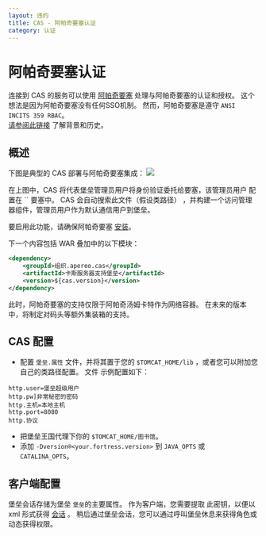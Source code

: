 ```yaml
---
layout: 违约
title: CAS - 阿帕奇要塞认证
category: 认证
---
```


# 阿帕奇要塞认证

连接到 CAS 的服务可以使用 [阿帕奇要塞](http://directory.apache.org/fortress/) 处理与阿帕奇要塞的认证和授权。 这个想法是因为阿帕奇要塞没有任何SSO机制。 然而，阿帕奇要塞是遵守 `ANSI INCITS 359 RBAC`。  
[请参阅此链接](http://directory.apache.org/fortress/testimonials.html) 了解背景和历史。

## 概述

下图是典型的 CAS 部署与阿帕奇要塞集成： ![](https://cloud.githubusercontent.com/assets/493782/26521160/f9987de0-430b-11e7-833d-a0e6257a9ebd.PNG)

在上图中，CAS 将代表堡垒管理员用户将身份验证委托给要塞，该管理员用户 配置在 `` 要塞中。 CAS 会自动搜索此文件（假设类路径） ，并构建一个访问管理器组件，管理员用户作为默认通信用户到堡垒。

要启用此功能，请确保阿帕奇要塞 [安装](http://directory.apache.org/fortress/installation.html "apache fortress installation")。

下一个内容包括 WAR 叠加中的以下模块：

```xml
<dependency>
    <groupId>组织.apereo.cas</groupId>
    <artifactId>卡斯服务器支持堡垒</artifactId>
    <version>${cas.version}</version>
</dependency>
```

此时，阿帕奇要塞的支持仅限于阿帕奇汤姆卡特作为网络容器。 在未来的版本中，将制定对码头等额外集装箱的支持。

## CAS 配置

- 配置 `堡垒.属性` 文件，并将其置于您的 `$TOMCAT_HOME/lib` ，或者您可以附加您自己的类路径配置。 文件 示例配置如下：

```properties
http.user=堡垒超级用户
http.pw]非常秘密的密码
http.主机=本地主机
http.port=8080
http.协议
```

- 把堡垒王国代理下你的 `$TOMCAT_HOME/图书馆`。
- 添加 `-Dversion®<your.fortress.version>` 到 `JAVA_OPTS` 或 `CATALINA_OPTS`。

## 客户端配置

堡垒会话存储为堡垒 `堡垒`的主要属性。 作为客户端，您需要提取 此密钥，以便以 xml 形式获得 [会话](http://directory.apache.org/fortress/gen-docs/latest/apidocs/org/apache/directory/fortress/core/model/Session.html) 。 稍后通过堡垒会话，您可以通过呼叫堡垒休息来获得角色或动态获得权限。

